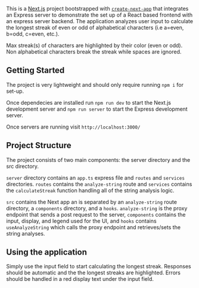 This is a [Next.js](https://nextjs.org/) project bootstrapped with [`create-next-app`](https://github.com/vercel/next.js/tree/canary/packages/create-next-app) that integrates an Express server to demonstrate the set up of a React based frontend with an express server backend. The application analyzes user input to calculate the longest streak of even or odd of alphabetical characters (i.e a=even, b=odd, c=even, etc.). 

Max streak(s) of characters are highlighted by their color (even or odd). Non alphabetical characters break the streak while spaces are ignored.

## Getting Started

The project is very lightweight and should only require running `npm i` for set-up.

Once dependecies are installed run `npm run dev` to start the Next.js development server and `npm run server` to start the Express development server.

Once servers are running visit `http://localhost:3000/`

## Project Structure

The project consists of two main components: the server directory and the src directory. 

`server` directory contains an `app.ts` express file and `routes` and `services` directories. `routes` contains the `analyze-string` route and `services` contains the `calculateStreak` function handling all of the string analysis logic.

`src` contains the Next app an is separated by an `analyze-string` route directory, a `components` directory, and a `hooks`. `analyze-string` is the proxy endpoint that sends a post request to the server, `components` contains the input, display, and legend used for the UI, and `hooks` contains `useAnalyzeString` which calls the proxy endpoint and retrieves/sets the string analyses. 

## Using the application

Simply use the input field to start calculating the longest streak. Responses should be automatic and the the longest streaks are highlighted. Errors should be handled in a red display text under the input field.